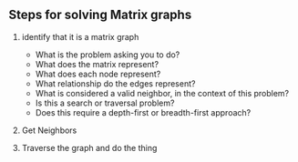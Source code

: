 ## Steps for solving Matrix graphs

1. identify that it is a matrix graph
    - What is the problem asking you to do?
    - What does the matrix represent?
    - What does each node represent?
    - What relationship do the edges represent?
    - What is considered a valid neighbor, in the context of this problem?
    - Is this a search or traversal problem?
    - Does this require a depth-first or breadth-first approach?

2. Get Neighbors
3. Traverse the graph and do the thing